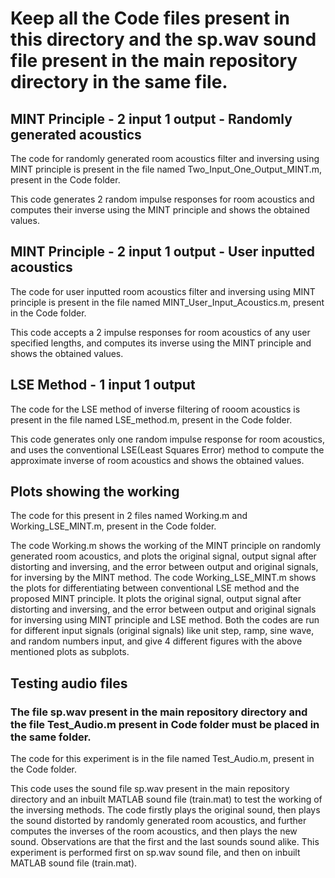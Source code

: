 # Keep all the Code files present in this directory and the sp.wav sound file present in the main repository directory in the same file.

## MINT Principle - 2 input 1 output - Randomly generated acoustics

The code for randomly generated room acoustics filter and inversing using MINT principle is present in the file named Two_Input_One_Output_MINT.m, present in the Code folder.

This code generates 2 random impulse responses for room acoustics and computes their inverse using the MINT principle and shows the obtained values.

## MINT Principle - 2 input 1 output - User inputted acoustics

The code for user inputted room acoustics filter and inversing using MINT principle is present in the file named MINT_User_Input_Acoustics.m, present in the Code folder.

This code accepts a 2 impulse responses for room acoustics of any user specified lengths, and computes its inverse using the MINT principle and shows the obtained values.

## LSE Method - 1 input 1 output

The code for the LSE method of inverse filtering of rooom acoustics is present in the file named LSE_method.m, present in the Code folder.

This code generates only one random impulse response for room acoustics, and uses the conventional LSE(Least Squares Error) method to compute the approximate inverse of room 
acoustics and shows the obtained values.

## Plots showing the working

The code for this present in 2 files named Working.m and Working_LSE_MINT.m, present in the Code folder.

The code Working.m shows the working of the MINT principle on randomly generated room acoustics, and plots the original signal, output signal after distorting and inversing, and 
the error between output and original signals, for inversing by the MINT method. The code Working_LSE_MINT.m shows the plots for differentiating between conventional LSE method and the proposed MINT principle. It plots the original signal, output signal after distorting and inversing, and the error between output and original signals for inversing using MINT principle and LSE method. Both the codes are run for different input signals (original signals) like unit step, ramp, sine wave, and random numbers input, and give 4 different figures with the above mentioned plots as subplots.

## Testing audio files

### The file sp.wav present in the main repository directory and the file Test_Audio.m present in Code folder must be placed in the same folder.
The code for this experiment is in the file named Test_Audio.m, present in the Code folder.

This code uses the sound file sp.wav present in the main repository directory and an inbuilt MATLAB sound file (train.mat) to test the working of the inversing methods. The code 
firstly plays the original sound, then plays the sound distorted by randomly generated room acoustics, and further computes the inverses of the room acoustics, and then plays the new sound. Observations are that the first and the last sounds sound alike. This experiment is performed first on sp.wav sound file, and then on inbuilt MATLAB sound file 
(train.mat).

